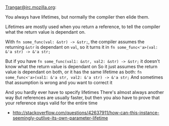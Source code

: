 Trangar@irc.mozilla.org:

You always have lifetimes, but normally the compiler then elide them.

Lifetimes are mostly used when you return a reference, to tell the compiler what the return value is dependant on.

With `fn some_func(val: &str) -> &str;`, the compiler assumes the returning `&str` is dependant on `val`, so it turns it in `fn some_func<'a>(val: &'a str) -> &'a str;`

But if you have `fn some_func(val1: &str, val2: &str) -> &str;` it doesn't know what the return value is dependant on 
So it just assumes the return value is dependant on both, or it has the same lifetime as both: `fn some_func<'a>(val1: &'a str, val2: &'a str) -> &'a str;` 
And sometimes that assumption is wrong and you want to correct it 

And you hardly ever have to specify lifetimes 
There's almost always another way 
But references are usually faster, but then you also have to prove that your reference stays valid for the entire time 

- http://stackoverflow.com/questions/42637911/how-can-this-instance-seemingly-outlive-its-own-parameter-lifetime
